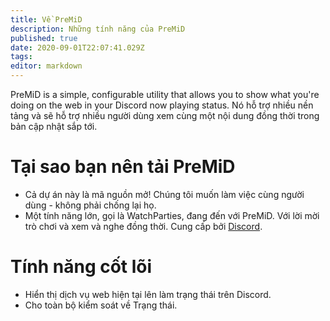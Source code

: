 ```yaml
---
title: Về PreMiD
description: Những tính năng của PreMiD
published: true
date: 2020-09-01T22:07:41.029Z
tags:
editor: markdown
---
```


PreMiD is a simple, configurable utility that allows you to show what you're doing on the web in your Discord now playing status. Nó hỗ trợ nhiều nền tảng và sẽ hỗ trợ nhiều người dùng xem cùng một nội dung đồng thời trong bản cập nhật sắp tới.

# Tại sao bạn nên tải PreMiD
- Cả dự án này là mã nguồn mở! Chúng tôi muốn làm việc cùng người dùng - không phải chống lại họ.
- Một tính năng lớn, gọi là WatchParties, đang đến với PreMiD. Với lời mời trò chơi và xem và nghe đồng thời. Cung cấp bởi [Discord](https://discordapp.com/).

# Tính năng cốt lõi
- Hiển thị dịch vụ web hiện tại lên làm trạng thái trên Discord.
- Cho toàn bộ kiểm soát về Trạng thái.